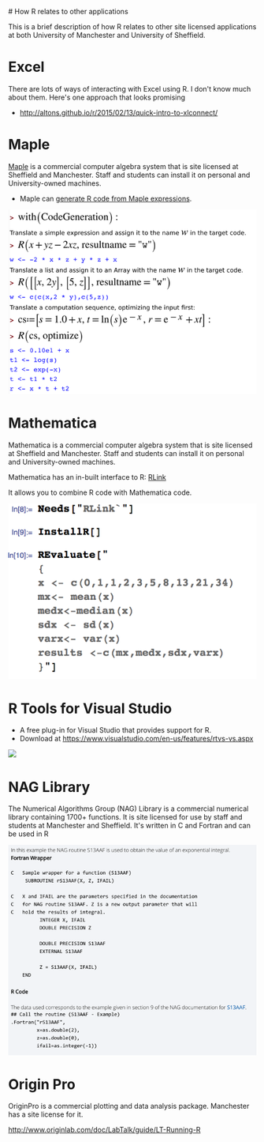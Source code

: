 # How R relates to other applications

This is a brief description of how R relates to other site licensed applications at both University of Manchester and University of Sheffield.

# Excel

There are lots of ways of interacting with Excel using R. I don't know much about them. Here's one approach that looks promising

* http://altons.github.io/r/2015/02/13/quick-intro-to-xlconnect/

# Maple 

[Maple](http://www.maplesoft.com/solutions/education/) is a commercial computer algebra system that is site licensed at Sheffield and Manchester. Staff and students can install it on personal and University-owned machines.

* Maple can [generate R code from Maple expressions](http://www.maplesoft.com/support/help/Maple/view.aspx?path=CodeGeneration%2fR).

![Maple and R](./images/Maple_R.png)

# Mathematica

Mathematica is a commercial computer algebra system that is site licensed at Sheffield and Manchester. Staff and students can install it on personal and University-owned machines.

Mathematica has an in-built interface to R: [RLink](https://reference.wolfram.com/language/RLink/guide/RLink.html)

It allows you to combine R code with Mathematica code.

![Mathematica and R](R_Mathematica.png)

# R Tools for Visual Studio

* A free plug-in for Visual Studio that provides support for R. 
* Download at https://www.visualstudio.com/en-us/features/rtvs-vs.aspx

![](https://i3-vso.sec.s-msft.com/dynimg/IC848662.png)

# NAG Library
The Numerical Algorithms Group (NAG) Library is a commercial numerical library containing 1700+ functions. It is site licensed for use by staff and students at Manchester and Sheffield.
 It's written in C and Fortran and can be used in R
 
![NAG and R](NAG_R.png)

# Origin Pro

OriginPro is a commercial plotting and data analysis package. Manchester has a site license for it.

http://www.originlab.com/doc/LabTalk/guide/LT-Running-R